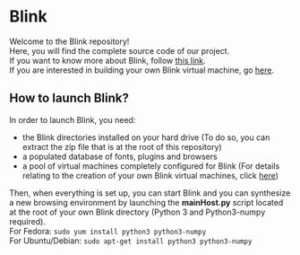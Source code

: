 Blink
=============

Welcome to the Blink repository!  
Here, you will find the complete source code of our project.  
If you want to know more about Blink, follow [this link](https://breaklinkability.github.io/blink/).  
If you are interested in building your own Blink virtual machine, go [here](https://github.com/breaklinkability/blink/wiki).  

How to launch Blink?
-------

In order to launch Blink, you need:  
* the Blink directories installed on your hard drive (To do so, you can extract the zip file that is at the root of this repository)
* a populated database of fonts, plugins and browsers
* a pool of virtual machines completely configured for Blink (For details relating to the creation of your own Blink virtual machines, click [here](https://github.com/breaklinkability/blink/wiki))

Then, when everything is set up, you can start Blink and you can synthesize a new browsing environment by launching the **mainHost.py** script located at the root of your own Blink directory (Python 3 and Python3-numpy required).  
For Fedora: `sudo yum install python3 python3-numpy`  
For Ubuntu/Debian: `sudo apt-get install python3 python3-numpy`  

